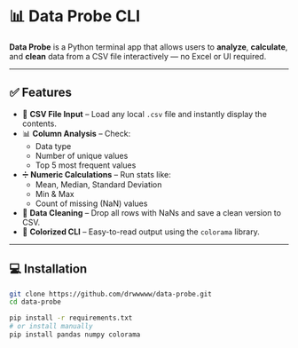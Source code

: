 # 📊 Data Probe CLI

**Data Probe** is a Python terminal app that allows users to **analyze**, **calculate**, and **clean** data from a CSV file interactively — no Excel or UI required.

---

## ✅ Features

- 📁 **CSV File Input** – Load any local `.csv` file and instantly display the contents.
- 📊 **Column Analysis** – Check:
  - Data type
  - Number of unique values
  - Top 5 most frequent values
- ➗ **Numeric Calculations** – Run stats like:
  - Mean, Median, Standard Deviation
  - Min & Max
  - Count of missing (NaN) values
- 🧹 **Data Cleaning** – Drop all rows with NaNs and save a clean version to CSV.
- 🎨 **Colorized CLI** – Easy-to-read output using the `colorama` library.

---

## 💻 Installation

```bash
git clone https://github.com/drwwwww/data-probe.git
cd data-probe

pip install -r requirements.txt
# or install manually
pip install pandas numpy colorama
